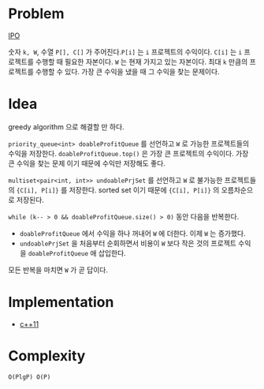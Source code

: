 # Problem

[IPO](https://leetcode.com/problems/ipo/)

숫자 `k, W`, 수열 `P[], C[]` 가 주어진다.`P[i]` 는 `i` 프로젝트의
수익이다. `C[i]` 는 `i` 프로젝트를 수행할 때 필요한 자본이다. `W` 는
현재 가지고 있는 자본이다. 최대 `k` 만큼의 프로젝트를 수행할 수 있다.
가장 큰 수익을 냈을 때 그 수익을 찾는 문제이다.

# Idea

greedy algorithm 으로 해결할 만 하다.

`priority_queue<int> doableProfitQueue` 를 선언하고 `W` 로 가능한
프로젝트들의 수익을 저장한다. `doableProfitQueue.top()` 은 가장 큰
프로젝트의 수익이다. 가장 큰 수익을 찾는 문제 이기 때문에 수익만
저장해도 좋다.

`multiset<pair<int, int>> undoablePrjSet` 를 선언하고 `W` 로
불가능한 프로젝트들의 `{C[i], P[i]}` 를 저장한다. sorted set 이기 때문에
`{C[i], P[i]}` 의 오름차순으로 저장된다.

`while (k-- > 0 && doableProfitQueue.size() > 0)` 동안 다음을 반복한다.

* `doableProfitQueue` 에서 수익을 하나 꺼내어 `W` 에 더한다. 이제 `W`
  는 증가했다.
* `undoablePrjSet` 을 처음부터 순회하면서 비용이 `W` 보다 작은 것의 프로젝트 수익을
  `doableProfitQueue` 애 삽입한다. 
  
모든 반복을 마치면 `W` 가 곧 답이다.

# Implementation

* [c++11](a.cpp)

# Complexity

```
O(PlgP) O(P)
```

